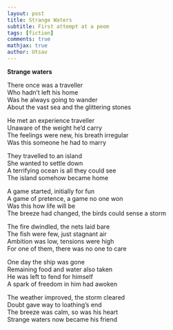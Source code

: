 ```yaml
---
layout: post
title: Strange Waters
subtitle: First attempt at a peom
tags: [fiction]
comments: true
mathjax: true
author: Utsav
---
```


**Strange waters**

There once was a traveller\
Who hadn’t left his home\
Was he always going to wander\
About the vast sea and the glittering stones

He met an experience traveller\
Unaware of the weight he’d carry\
The feelings were new, his breath irregular\
Was this someone he had to marry

They travelled to an island\
She wanted to settle down\
A terrifying ocean is all they could see\
The island somehow became home

A game started, initially for fun\
A game of pretence, a game no one won\
Was this how life will be\
The breeze had changed, the birds could sense a storm

The fire dwindled, the nets laid bare\
The fish were few, just stagnant air\
Ambition was low, tensions were high\
For one of them, there was no one to care

One day the ship was gone\
Remaining food and water also taken\
He was left to fend for himself\
A spark of freedom in him had awoken

The weather improved, the storm cleared\
Doubt gave way to loathing’s end\
The breeze was calm, so was his heart\
Strange waters now became his friend
